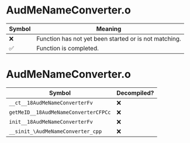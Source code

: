 # AudMeNameConverter.o
| Symbol | Meaning 
| ------------- | ------------- 
| :x: | Function has not yet been started or is not matching. 
| :white_check_mark: | Function is completed. 


# AudMeNameConverter.o
| Symbol | Decompiled? |
| ------------- | ------------- |
| `__ct__18AudMeNameConverterFv` | :x: |
| `getMeID__18AudMeNameConverterCFPCc` | :x: |
| `init__18AudMeNameConverterFv` | :x: |
| `__sinit_\AudMeNameConverter_cpp` | :x: |
